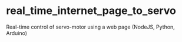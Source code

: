 # real_time_internet_page_to_servo
Real-time control of servo-motor using a web page (NodeJS, Python, Arduino)
